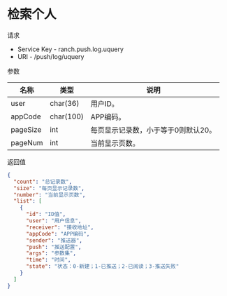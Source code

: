 # 检索个人

请求
- Service Key - ranch.push.log.uquery
- URI - /push/log/uquery

参数

|名称|类型|说明|
|---|---|---|
|user|char(36)|用户ID。|
|appCode|char(100)|APP编码。|
|pageSize|int|每页显示记录数，小于等于0则默认20。|
|pageNum|int|当前显示页数。|

返回值
```json
{
  "count": "总记录数",
  "size": "每页显示记录数",
  "number": "当前显示页数",
  "list": [
    {
      "id": "ID值",
      "user": "用户信息",
      "receiver": "接收地址",
      "appCode": "APP编码",
      "sender": "推送器",
      "push": "推送配置",
      "args": "参数集",
      "time": "时间",
      "state": "状态：0-新建；1-已推送；2-已阅读；3-推送失败"
    }
  ]
}
```
